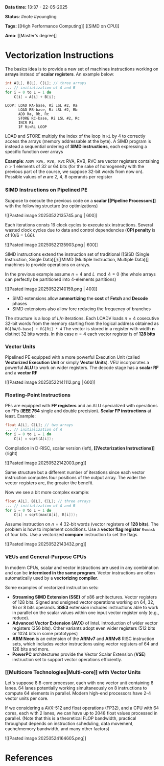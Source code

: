 **Data time:** 13:37 - 22-05-2025

**Status**: #note #youngling 

**Tags:** [[High Performance Computing]] [[SIMD on CPU]]

**Area**: [[Master's degree]]
# Vectorization Instructions

The basics idea is to provide a new set of machines instructions working on **arrays** instead of **scalar registers**. An example below:

```c
int A[L], B[L], C[L]; // three arrays
... // initialization of A and B
for i = 0 to L – 1 do
	C[i] = A[i] + B[i];
```

```
LOOP: LOAD RA-base, Ri LSL #2, Ra
	  LOAD RB-base, Ri LSL #2, Rb
	  ADD Ra, Rb, Rc
	  STORE RC-base, Ri LSL #2, Rc
	  INCR Ri
	  IF Ri<RL LOOP
```

LOAD and STORE multiply the index of the loop in `Ri` by 4 to correctly access the arrays (memory addressable at the byte). A SIMD program is instead a sequential ordering of **SIMD instructions**, each expressing a specific function over arrays

**Example**: `ADDV RVA, RVB, RVC`
RVA, RVB, RVC are vector registers containing $n > 1$ elements of 32 or 64 bits (for the sake of homogeneity with the previous part of the course, we suppose 32-bit words from now on). Possible values of 𝒏 are 2, 4, 8 operands per register

### SIMD Instructions on Pipelined PE
Suppose to execute the previous code on a **scalar [[Pipeline Processors]]** with the following structure (no optimizations)

![[Pasted image 20250522135745.png | 600]]

Each iterations consts 16 clock cycles to execute six instructions. Several wasted clock cycles due to data and control dependencies (**CPI penalty** is of 10/6 = 1.66).

![[Pasted image 20250522135903.png | 600]]

SIMD instructions extend the instruction set of traditional [[SISD (Single Instruction, Single Data)]]/[[MIMD (Multiple Instruction, Multiple Data)]] machines to provide operations on arrays.

In the previous example assume $n = 4$ and $L \mod 4 = 0$ (the whole arrays can perfectly be partitioned into 4-elements partitions)

![[Pasted image 20250522140159.png | 400]]

- SIMD extensions allow **ammortizing** the **cost** of **Fetch** and **Decode** phases
- SIMD extensions also allow fore reducing the frequency of branches

The structure is a loop of $L/n$ iterations. Each LOADV loads $n=4$ cosecutive 32-bit words from the memory starting from the logical address obtained as `RG[RA/B-base] + RG[Ri] * 4`
The vector is stored in a register with width **n** distinct 32 bits words. In this case $n=4$ each vector register is of **128 bits**

### Vector Units
Pipelined PE equipped with a more powerful Execution Unit (called **Vectorized Execution Unit** or simply **Vector Units**). VEU incorporates a powerful **ALU** to work on wider registers. The decode stage has a **scalar RF** and a **vector RF**

![[Pasted image 20250522141112.png | 600]]

### Floating-Point Instructions

PEs are equipped with **FP registers** and an ALU specialized with operations on FPs (**IEEE 754** single and double precision). **Scalar FP instructions** at least. Example:
```c
float A[L], C[L]; // two arrays
... // initialization of A
for i = 0 to L – 1 do
	C[i] = sqrt(A[i]);
```
Compilation in D-RISC, scalar version (left), **[[Vectorization Instructions]]** (right)

![[Pasted image 20250522142003.png]]

Same structure but a different number of iterations since each vector instruction computes four positions of the output array. The wider the vector registers are, the greater the benefit.

Now we see a bit more complex example:

```c
float A[L], B[L], C[L]; // three arrays
... // initialization of A and B
for i = 0 to L – 1 do
	C[i] = sqrt(max(A[i], B[i]));
```

Assume instruction on $n = 4$ 32-bit words (vector registers of **128 bits**). The problem is how to implement conditions. Use a **vector flag register** `Rvmask` of four bits. Use a vectorized **compare** instruction to set the flags.

![[Pasted image 20250522143432.png]]


### VEUs and General-Purpose CPUs
In modern CPUs, scalar and vector instructions are used in any combination and can be **intermixed in the same program**. Vector instructions are often automatically used by a **vectorizing compiler**. 

Some examples of vectorized instruction sets:
- **Streaming SIMD Extension (SSE)** of x86 architectures. Vector registers of 128 bits. Signed and unsigned vector operations working on 64, 32, 16 or 8 bits operands. **SSE3** extension includes instructions able to work in parallel on the scalar values within one input vector register only (e.g., reduce).
- **Advanced Vector Extension (AVX)** of Intel. Introduction of wider vector registers (256 bits). Other variants adopt even wider registers (512 bits or 1024 bits in some prototypes)
- **ARM Neon** is an extension of the **ARMv7** and **ARMv8** RISC instruction sets, which includes vector instructions using vector registers of 64 and 128 bits and more.
- **PowerPC** architectures provide the Vector Scalar Extension (**VSE**) instruction set to support vector operations efficiently.

### [[Multicore Technologies|Multi-core]] with Vector Units
Let's suppose 8 8-core processor, each with one vector unit containing 8 lanes. 64 lanes potentially working simultaneously on 8 instructions to compute 64 elements in parallel. Modern high-end processors have 2-4 vector units per core.

If we considering a AVX-512 and float operations (FP32), and a CPU with 64 cores, each with 2 lanes, we can have up to 2048 float values processed in parallel. (Note that this is a theoretical FLOP bandwidth, practical throughput depends on instruction scheduling, data movement, cache/memory  bandwidth, and many other factors)

![[Pasted image 20250524164605.png]]
# References